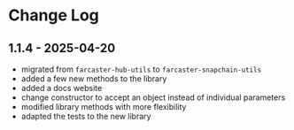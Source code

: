 # Change Log

## 1.1.4 - 2025-04-20

- migrated from `farcaster-hub-utils` to `farcaster-snapchain-utils`
- added a few new methods to the library
- added a docs website
- change constructor to accept an object instead of individual parameters
- modified library methods with more flexibility
- adapted the tests to the new library
